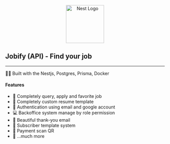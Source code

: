 <p align="center">
 <img src="https://nestjs.com/img/logo-small.svg" width="120" alt="Nest Logo" />
</p>

[circleci-image]: https://img.shields.io/circleci/build/github/nestjs/nest/master?token=abc123def456
[circleci-url]: https://circleci.com/gh/nestjs/nest

## Jobify (API) - Find your job

---

👨‍💻 Built with the Nestjs, Postgres, Prisma, Docker

#### Features

- 💼 Completely query, apply and favorite job
- 📝 Completely custom resume template
- 🔑 Authentication using email and google account
- 💻 Backoffice system manage by role permission
- 📩 Beautiful thank-you email
- 🔔 Subscriber template system
- 💸 Payment scan QR
- 🌟 ...much more
